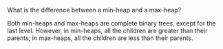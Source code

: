 What is the difference between a min-heap and a max-heap?

Both min-heaps and max-heaps are complete binary trees, except for the last level.  However, in min-heaps, all the children are 
greater than their parents; in max-heaps, all the children are less than their parents.
